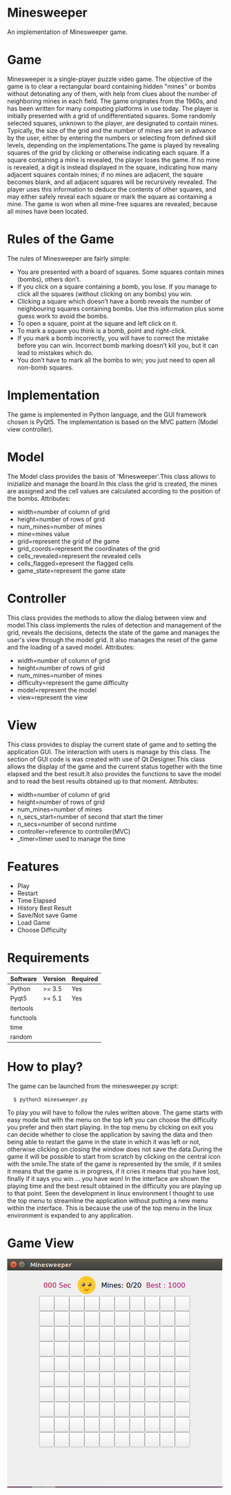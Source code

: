 # Minesweeper
An implementation of Minesweeper game.
# Game
Minesweeper is a single-player puzzle video game. The objective of the game is to clear a rectangular
board containing hidden "mines" or bombs without detonating any of them, with help from clues about
the number of neighboring mines in each field. The game originates from the 1960s, and has been
written for many computing platforms in use today.
The player is initially presented with a grid of undifferentiated squares. Some randomly selected
squares, unknown to the player, are designated to contain mines. Typically, the size of the grid and
the number of mines are set in advance by the user, either by entering the numbers or selecting from
defined skill levels, depending on the implementations.The game is played by revealing squares of the grid by clicking or otherwise indicating each square. If a square containing a mine is revealed, the player loses the game. If no mine is revealed,
a digit is instead displayed in the square, indicating how many adjacent squares contain mines; if no
mines are adjacent, the square becomes blank, and all adjacent squares will be recursively revealed.
The player uses this information to deduce the contents of other squares, and may either safely
reveal each square or mark the square as containing a mine. The game is won when all mine-free
squares are revealed, because all mines have been located.

# Rules of the Game

The rules of Minesweeper are fairly simple:

* You are presented with a board of squares. Some squares contain mines (bombs), others don’t.
* If you click on a square containing a bomb, you lose. If you manage to click all the squares
(without clicking on any bombs) you win.
* Clicking a square which doesn’t have a bomb reveals the number of neighbouring squares
containing bombs. Use this information plus some guess work to avoid the bombs.
* To open a square, point at the square and left click on it.
* To mark a square you think is a bomb, point and right-click.
* If you mark a bomb incorrectly, you will have to correct the mistake before you can win. Incorrect
bomb marking doesn’t kill you, but it can lead to mistakes which do.
* You don’t have to mark all the bombs to win; you just need to open all non-bomb squares.

# Implementation

The game is implemented in Python language, and the GUI framework chosen is PyQt5. The implementation is based on the MVC pattern (Model view controller).

# Model

The Model class provides the basis of 'Minesweeper'.This class allows to inizialize and manage the board.In this class the grid is created, the mines are assigned and the cell values ​​are calculated according to the position of the bombs.
Attributes:

* width=number of column of grid
* height=number of rows of grid
* num_mines=number of mines
* mine=mines value
* grid=represent the grid of the game
* grid_coords=represent the coordinates of the grid
* cells_revealed=represent the revealed cells
* cells_flagged=epresent the flagged cells
* game_state=represent the game state

# Controller

This class provides the methods to allow the dialog between view and model.This class implements the rules of detection and management of the grid, reveals the decisions, detects the state of the game and manages the user's view through the model grid. It also manages the reset of the game and the loading of a saved model.
Attributes:

* width=number of column of grid
* height=number of rows of grid
* num_mines=number of mines
* difficulty=represent the game difficulty
* model=represent the model
* view=represent the view

# View

This class provides to display the current state of game and to setting the application GUI. The interaction with users is manage by this class. The section of GUI code is was created with use of Qt Designer.This class allows the display of the game and the current status together with the time elapsed and the best result.It also provides the functions to save the model and to read the best results obtained up to that moment.
Attributes:

* width=number of column of grid
* height=number of rows of grid
* num_mines=number of mines
* n_secs_start=number of second that start the timer
* n_secs=number of second runtime
* controller=reference to controller(MVC)
* _timer=timer used to manage the time

# Features

   * Play
   * Restart
   * Time Elapsed
   * History Best Result
   * Save/Not save Game
   * Load Game
   * Choose Difficulty

# Requirements
    
| Software  | Version | Required |
| ------------- | ------------- | ------------- |
| Python  | >= 3.5  | Yes
| Pyqt5  | >= 5.1  | Yes
| itertools  |
| functools  |
| time  |
| random  |

# How to play?
The game can be launched from the minesweeper.py script:

      $ python3 minesweeper.py
To play you will have to follow the rules written above. The game starts with easy mode but with the menu on the top left you can choose the difficulty you prefer and then start playing. In the top menu by clicking on exit you can decide whether to close the application by saving the data and then being able to restart the game in the state in which it was left or not, otherwise clicking on closing the window does not save the data.During the game it will be possible to start from scratch by clicking on the central icon with the smile.The state of the game is represented by the smile, if it smiles it means that the game is in progress, if it cries it means that you have lost, finally if it says you win ... you have won!
In the interface are shown the playing time and the best result obtained in the difficulty you are playing up to that point.
Seen the development in linux environment I thought to use the top menu to streamline the application without putting a new menu within the interface. This is because the use of the top menu in the linux environment is expanded to any application.

# Game View
![Game User View](https://github.com/WolBig/MinesWeeper/blob/master/icons/shotGame.png)
